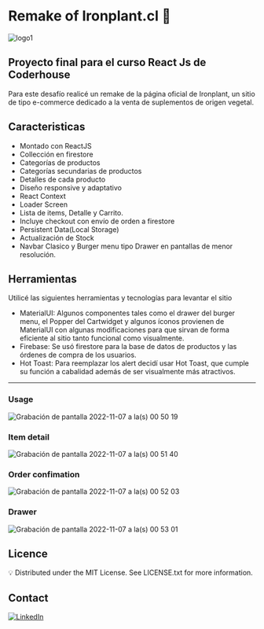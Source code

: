 # Remake of Ironplant.cl 🌱
![logo1](https://user-images.githubusercontent.com/87249022/200217369-068dad68-8e32-4a4e-be20-75f6f47581c2.png)

## Proyecto final para el curso React Js de Coderhouse

Para este desafío realicé un remake de la página oficial de Ironplant, un sitio de tipo  e-commerce dedicado a la venta de suplementos de origen vegetal. 

## Caracteristicas
- Montado con ReactJS
- Collección en firestore
- Categorías de productos
- Categorías secundarias de productos
- Detalles de cada producto
- Diseño responsive y adaptativo
- React Context
- Loader Screen
- Lista de items, Detalle y Carrito.
- Incluye checkout con envío de orden a firestore
- Persistent Data(Local Storage)
- Actualización de Stock
- Navbar Clasico y Burger menu tipo Drawer en pantallas de menor resolución.

## Herramientas
Utilicé las siguientes herramientas y tecnologías para levantar el sitio
- MaterialUI:
Algunos componentes tales como el drawer del burger menu, el Popper del Cartwidget y algunos íconos provienen de MaterialUI con algunas modificaciones para que sirvan de forma eficiente al sitio tanto funcional como visualmente.
- Firebase: 
Se usó firestore para la base de datos de productos y las órdenes de compra de los usuarios.
- Hot Toast: Para reemplazar los alert decidí usar Hot Toast, que cumple su función a cabalidad además de ser visualmente más atractivos.

___

### Usage
![Grabación de pantalla 2022-11-07 a la(s) 00 50 19](https://user-images.githubusercontent.com/87249022/200223646-20f1effa-cbf6-4b32-81c8-1edc0d8b2980.gif)

### Item detail
![Grabación de pantalla 2022-11-07 a la(s) 00 51 40](https://user-images.githubusercontent.com/87249022/200223666-c5a7ab0b-4e9d-4a33-a123-9beb99cbdb01.gif)

### Order confimation
![Grabación de pantalla 2022-11-07 a la(s) 00 52 03](https://user-images.githubusercontent.com/87249022/200223678-0517da5f-a4b5-4c0b-ba9c-7dccca532c02.gif)

### Drawer
![Grabación de pantalla 2022-11-07 a la(s) 00 53 01](https://user-images.githubusercontent.com/87249022/200223685-46f8c79f-f00e-4458-8c6a-d34429663688.gif)

## Licence
💡 Distributed under the MIT License. See LICENSE.txt for more information.

## Contact 
<a>[![LinkedIn](https://img.shields.io/badge/linkedin-%230077B5.svg?style=for-the-badge&logo=linkedin&logoColor=white)](https://www.linkedin.com/in/agustin-rojas-c4r4c01/)</a>&nbsp;